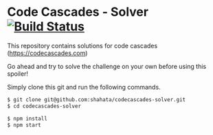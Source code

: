 # Code Cascades - Solver [![Build Status](https://github.com/shahata/codecascades-solver/workflows/build/badge.svg)](#code-cascades---solver-)

This repository contains solutions for code cascades (https://codecascades.com)

Go ahead and try to solve the challenge on your own before using this spoiler!

Simply clone this git and run the following commands.

```sh
$ git clone git@github.com:shahata/codecascades-solver.git
$ cd codecascades-solver

$ npm install
$ npm start
```
